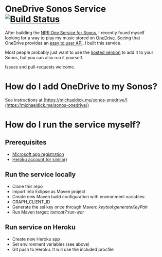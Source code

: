 # OneDrive Sonos Service [![Build Status](https://travis-ci.org/bertique/SonosOneDriveServer.svg?branch=master)](https://travis-ci.org/bertique/SonosOneDriveServer)
After building the [NPR One Service for Sonos](https://github.com/bertique/SonosNPROneServer), I recently found myself looking for a way to play my music stored on [OneDrive](). Seeing that OneDrive provides an [easy to user API](https://docs.microsoft.com/en-us/onedrive/developer/rest-api/?view=odsp-graph-online), I built this service.

Most people probably just want to use the [hosted version](https://michaeldick.me/sonos-onedrive/) to add it to your Sonos, but you can also run it yourself.

Issues and pull-requests welcome.

# How do I add OneDrive to my Sonos?
See instructions at [https://michaeldick.me/sonos-onedrive/](https://michaeldick.me/sonos-onedrive/)

# How do I run the service myself?

## Prerequisites
* [Microsoft app registration](https://docs.microsoft.com/en-us/onedrive/developer/rest-api/getting-started/app-registration?view=odsp-graph-online)
* [Heroku account (or similar)](https://heroku.com)

## Run the service locally
* Clone this repo
* Import into Eclipse as Maven project
* Create new Maven build configuration with environment variables:
* GRAPH_CLIENT_ID 
* Generate the ssl key once through Maven: *keytool:generateKeyPair*
* Run Maven target: *tomcat7:run-war*

## Run service on Heroku
* Create new Heroku app
* Set environment variables (see above)
* Git push to Heroku. It will use the included procfile
